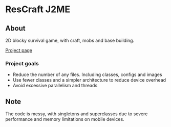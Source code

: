# ResCraft J2ME

## About

2D blocky survival game, with craft, mobs and base building.

[Project page](https://galzuris.com/p/rescraft_java)

### Project goals

- Reduce the number of any files. Including classes, configs and images
- Use fewer classes and a simpler architecture to reduce device overhead
- Avoid excessive parallelism and threads

## Note

The code is messy, with singletons and superclasses due to severe performance and memory limitations on mobile devices.
